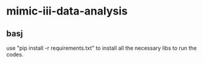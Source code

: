 # mimic-iii-data-analysis
## basj

use "pip install -r requirements.txt" to install all the necessary libs to run the codes. 
